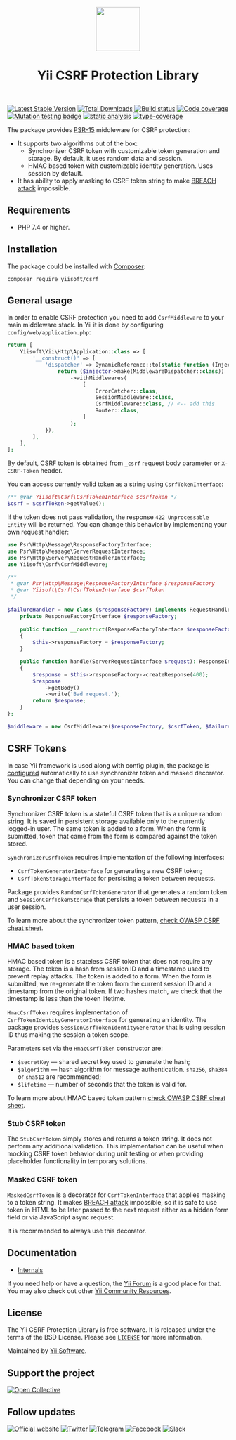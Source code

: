 <p align="center">
    <a href="https://github.com/yiisoft" target="_blank">
        <img src="https://yiisoft.github.io/docs/images/yii_logo.svg" height="100px">
    </a>
    <h1 align="center">Yii CSRF Protection Library</h1>
    <br>
</p>

[![Latest Stable Version](https://poser.pugx.org/yiisoft/csrf/v/stable.png)](https://packagist.org/packages/yiisoft/csrf)
[![Total Downloads](https://poser.pugx.org/yiisoft/csrf/downloads.png)](https://packagist.org/packages/yiisoft/csrf)
[![Build status](https://github.com/yiisoft/csrf/workflows/build/badge.svg)](https://github.com/yiisoft/csrf/actions?query=workflow%3Abuild)
[![Code coverage](https://codecov.io/gh/yiisoft/csrf/graph/badge.svg?token=APV7NMIAB1)](https://codecov.io/gh/yiisoft/csrf)
[![Mutation testing badge](https://img.shields.io/endpoint?style=flat&url=https%3A%2F%2Fbadge-api.stryker-mutator.io%2Fgithub.com%2Fyiisoft%2Fcsrf%2Fmaster)](https://dashboard.stryker-mutator.io/reports/github.com/yiisoft/csrf/master)
[![static analysis](https://github.com/yiisoft/csrf/workflows/static%20analysis/badge.svg)](https://github.com/yiisoft/csrf/actions?query=workflow%3A%22static+analysis%22)
[![type-coverage](https://shepherd.dev/github/yiisoft/csrf/coverage.svg)](https://shepherd.dev/github/yiisoft/csrf)

The package provides [PSR-15](https://www.php-fig.org/psr/psr-15/) middleware for CSRF protection:

- It supports two algorithms out of the box:
  - Synchronizer CSRF token with customizable token generation and storage. By default, it uses random data and session.
  - HMAC based token with customizable identity generation. Uses session by default.
- It has ability to apply masking to CSRF token string to make [BREACH attack](https://breachattack.com/) impossible.

## Requirements

- PHP 7.4 or higher.

## Installation

The package could be installed with [Composer](https://getcomposer.org):

```shell
composer require yiisoft/csrf
```

## General usage

In order to enable CSRF protection you need to add `CsrfMiddleware` to your main middleware stack.
In Yii it is done by configuring `config/web/application.php`:

```php
return [
    Yiisoft\Yii\Http\Application::class => [
        '__construct()' => [
            'dispatcher' => DynamicReference::to(static function (Injector $injector) {
                return ($injector->make(MiddlewareDispatcher::class))
                    ->withMiddlewares(
                        [
                            ErrorCatcher::class,
                            SessionMiddleware::class,
                            CsrfMiddleware::class, // <-- add this
                            Router::class,
                        ]
                    );
            }),
        ],
    ],
];
```

By default, CSRF token is obtained from `_csrf` request body parameter or `X-CSRF-Token` header.

You can access currently valid token as a string using `CsrfTokenInterface`:

```php
/** @var Yiisoft\Csrf\CsrfTokenInterface $csrfToken */
$csrf = $csrfToken->getValue();
```

If the token does not pass validation, the response `422 Unprocessable Entity` will be returned.
You can change this behavior by implementing your own request handler:

```php
use Psr\Http\Message\ResponseFactoryInterface;
use Psr\Http\Message\ServerRequestInterface;
use Psr\Http\Server\RequestHandlerInterface;
use Yiisoft\Csrf\CsrfMiddleware;

/**
 * @var Psr\Http\Message\ResponseFactoryInterface $responseFactory
 * @var Yiisoft\Csrf\CsrfTokenInterface $csrfToken
 */
 
$failureHandler = new class ($responseFactory) implements RequestHandlerInterface {
    private ResponseFactoryInterface $responseFactory;
    
    public function __construct(ResponseFactoryInterface $responseFactory)
    {
        $this->responseFactory = $responseFactory;
    }

    public function handle(ServerRequestInterface $request): ResponseInterface
    {
        $response = $this->responseFactory->createResponse(400);
        $response
            ->getBody()
            ->write('Bad request.');
        return $response;
    }
};

$middleware = new CsrfMiddleware($responseFactory, $csrfToken, $failureHandler);
```

## CSRF Tokens

In case Yii framework is used along with config plugin, the package is [configured](./config/web.php)
automatically to use synchronizer token and masked decorator. You can change that depending on your needs.

### Synchronizer CSRF token

Synchronizer CSRF token is a stateful CSRF token that is a unique random string. It is saved in persistent storage
available only to the currently logged-in user. The same token is added to a form. When the form is submitted,
token that came from the form is compared against the token stored.

`SynchronizerCsrfToken` requires implementation of the following interfaces:

- `CsrfTokenGeneratorInterface` for generating a new CSRF token;
- `CsrfTokenStorageInterface` for persisting a token between requests.

Package provides `RandomCsrfTokenGenerator` that generates a random token and
`SessionCsrfTokenStorage` that persists a token between requests in a user session.

To learn more about the synchronizer token pattern,
[check OWASP CSRF cheat sheet](https://cheatsheetseries.owasp.org/cheatsheets/Cross-Site_Request_Forgery_Prevention_Cheat_Sheet.html#synchronizer-token-pattern).

### HMAC based token

HMAC based token is a stateless CSRF token that does not require any storage. The token is a hash from session ID and
a timestamp used to prevent replay attacks. The token is added to a form. When the form is submitted, we re-generate
the token from the current session ID and a timestamp from the original token. If two hashes match, we check that the
timestamp is less than the token lifetime.

`HmacCsrfToken` requires implementation of `CsrfTokenIdentityGeneratorInterface` for generating an identity.
The package provides `SessionCsrfTokenIdentityGenerator` that is using session ID thus making the session a token scope.

Parameters set via the `HmacCsrfToken` constructor are:

- `$secretKey` — shared secret key used to generate the hash;
- `$algorithm` — hash algorithm for message authentication. `sha256`, `sha384` or `sha512` are recommended;
- `$lifetime` — number of seconds that the token is valid for.

To learn more about HMAC based token pattern
[check OWASP CSRF cheat sheet](https://cheatsheetseries.owasp.org/cheatsheets/Cross-Site_Request_Forgery_Prevention_Cheat_Sheet.html#hmac-based-token-pattern).

### Stub CSRF token

The `StubCsrfToken` simply stores and returns a token string. It does not perform any additional validation.
This implementation can be useful when mocking CSRF token behavior during unit testing or when providing
placeholder functionality in temporary solutions.

### Masked CSRF token

`MaskedCsrfToken` is a decorator for `CsrfTokenInterface` that applies masking to a token string.
It makes [BREACH attack](https://breachattack.com/) impossible, so it is safe to use token in HTML to be later passed to
the next request either as a hidden form field or via JavaScript async request.

It is recommended to always use this decorator.

## Documentation

- [Internals](docs/internals.md)

If you need help or have a question, the [Yii Forum](https://forum.yiiframework.com/c/yii-3-0/63) is a good place for that.
You may also check out other [Yii Community Resources](https://www.yiiframework.com/community).

## License

The Yii CSRF Protection Library is free software. It is released under the terms of the BSD License.
Please see [`LICENSE`](./LICENSE.md) for more information.

Maintained by [Yii Software](https://www.yiiframework.com/).

## Support the project

[![Open Collective](https://img.shields.io/badge/Open%20Collective-sponsor-7eadf1?logo=open%20collective&logoColor=7eadf1&labelColor=555555)](https://opencollective.com/yiisoft)

## Follow updates

[![Official website](https://img.shields.io/badge/Powered_by-Yii_Framework-green.svg?style=flat)](https://www.yiiframework.com/)
[![Twitter](https://img.shields.io/badge/twitter-follow-1DA1F2?logo=twitter&logoColor=1DA1F2&labelColor=555555?style=flat)](https://twitter.com/yiiframework)
[![Telegram](https://img.shields.io/badge/telegram-join-1DA1F2?style=flat&logo=telegram)](https://t.me/yii3en)
[![Facebook](https://img.shields.io/badge/facebook-join-1DA1F2?style=flat&logo=facebook&logoColor=ffffff)](https://www.facebook.com/groups/yiitalk)
[![Slack](https://img.shields.io/badge/slack-join-1DA1F2?style=flat&logo=slack)](https://yiiframework.com/go/slack)
